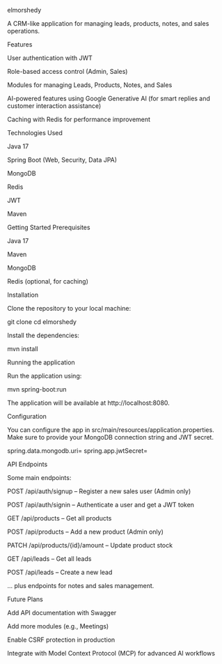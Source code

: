 elmorshedy

A CRM-like application for managing leads, products, notes, and sales operations.

Features

User authentication with JWT

Role-based access control (Admin, Sales)

Modules for managing Leads, Products, Notes, and Sales

AI-powered features using Google Generative AI (for smart replies and customer interaction assistance)

Caching with Redis for performance improvement

Technologies Used

Java 17

Spring Boot (Web, Security, Data JPA)

MongoDB

Redis

JWT

Maven

Getting Started
Prerequisites

Java 17

Maven

MongoDB

Redis (optional, for caching)

Installation

Clone the repository to your local machine:

git clone <repo-link>
cd elmorshedy


Install the dependencies:

mvn install

Running the application

Run the application using:

mvn spring-boot:run


The application will be available at http://localhost:8080.

Configuration

You can configure the app in src/main/resources/application.properties.
Make sure to provide your MongoDB connection string and JWT secret.

spring.data.mongodb.uri=<your-mongodb-uri>
spring.app.jwtSecret=<your-jwt-secret>

API Endpoints

Some main endpoints:

POST /api/auth/signup – Register a new sales user (Admin only)

POST /api/auth/signin – Authenticate a user and get a JWT token

GET /api/products – Get all products

POST /api/products – Add a new product (Admin only)

PATCH /api/products/{id}/amount – Update product stock

GET /api/leads – Get all leads

POST /api/leads – Create a new lead

... plus endpoints for notes and sales management.

Future Plans

Add API documentation with Swagger

Add more modules (e.g., Meetings)

Enable CSRF protection in production

Integrate with Model Context Protocol (MCP) for advanced AI workflows
